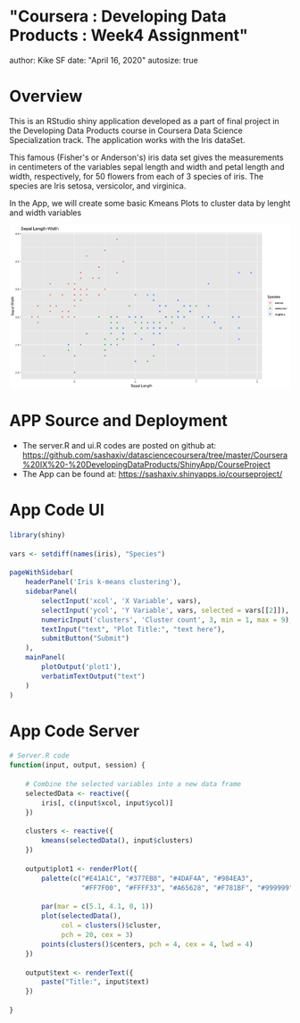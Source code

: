 "Coursera : Developing Data Products : Week4 Assignment"
========================================================
author: Kike SF
date: "April 16, 2020"
autosize: true

Overview
========================================================
This is an RStudio shiny application developed as a part of final project in the Developing Data Products course in Coursera Data Science Specialization track. The application works with the Iris dataSet.

This famous (Fisher's or Anderson's) iris data set gives the measurements in centimeters of the variables sepal length and width and petal length and width, respectively, for 50 flowers from each of 3 species of iris. The species are Iris setosa, versicolor, and virginica.

In the App, we will create some basic Kmeans Plots to cluster data by lenght and width variables

<img src="AssignmentPresentation-figure/unnamed-chunk-1-1.png" title="plot of chunk unnamed-chunk-1" alt="plot of chunk unnamed-chunk-1" style="display: block; margin: auto;" />


APP Source and Deployment
========================================================


* The server.R and ui.R codes are posted on github at: <https://github.com/sashaxiv/datasciencecoursera/tree/master/Coursera%20IX%20-%20DevelopingDataProducts/ShinyApp/CourseProject>
* The App can be found at: <https://sashaxiv.shinyapps.io/courseproject/>

App Code UI
========================================================

```r
library(shiny)

vars <- setdiff(names(iris), "Species")

pageWithSidebar(
    headerPanel('Iris k-means clustering'),
    sidebarPanel(
        selectInput('xcol', 'X Variable', vars),
        selectInput('ycol', 'Y Variable', vars, selected = vars[[2]]),
        numericInput('clusters', 'Cluster count', 3, min = 1, max = 9),
        textInput("text", "Plot Title:", "text here"),
        submitButton("Submit")
    ),
    mainPanel(
        plotOutput('plot1'),
        verbatimTextOutput("text")
    )
)
```

App Code Server
========================================================

```r
# Server.R code
function(input, output, session) {
    
    # Combine the selected variables into a new data frame
    selectedData <- reactive({
        iris[, c(input$xcol, input$ycol)]
    })
    
    clusters <- reactive({
        kmeans(selectedData(), input$clusters)
    })
    
    output$plot1 <- renderPlot({
        palette(c("#E41A1C", "#377EB8", "#4DAF4A", "#984EA3",
                  "#FF7F00", "#FFFF33", "#A65628", "#F781BF", "#999999"))
        
        par(mar = c(5.1, 4.1, 0, 1))
        plot(selectedData(),
             col = clusters()$cluster,
             pch = 20, cex = 3)
        points(clusters()$centers, pch = 4, cex = 4, lwd = 4)
    })
    
    output$text <- renderText({
        paste("Title:", input$text)
    })
    
}
```
